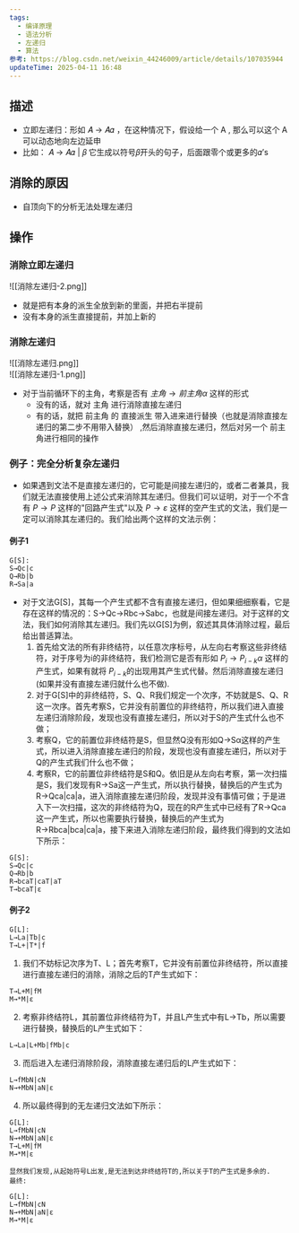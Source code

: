 ```yaml
---
tags:
  - 编译原理
  - 语法分析
  - 左递归
  - 算法
参考: https://blog.csdn.net/weixin_44246009/article/details/107035944
updateTime: 2025-04-11 16:48
---
```

## 描述  
- 立即左递归：形如 𝐴 -> 𝐴𝛼 ，在这种情况下，假设给一个 A , 那么可以这个 A 可以动态地向左边延申  
- 比如： 𝐴 → 𝐴𝛼 | 𝛽 它生成以符号𝛽开头的句子，后面跟零个或更多的𝛼’s  
## 消除的原因  
- 自顶向下的分析无法处理左递归  
## 操作  
### 消除立即左递归
![[消除左递归-2.png]]  
- 就是把有本身的派生全放到新的里面，并把右半提前  
- 没有本身的派生直接提前，并加上新的
### 消除左递归  
![[消除左递归.png]]  
![[消除左递归-1.png]]  

- 对于当前循环下的主角，考察是否有 $主角\rightarrow 前主角\alpha$ 这样的形式  
	- 没有的话，就对 主角 进行消除直接左递归  
	- 有的话，就把 前主角 的 直接派生 带入进来进行替换（也就是消除直接左递归的第二步不用带入替换） ,然后消除直接左递归，然后对另一个 前主角进行相同的操作  
### 例子：完全分析复杂左递归  
- 如果遇到文法不是直接左递归的，它可能是间接左递归的，或者二者兼具，我们就无法直接使用上述公式来消除其左递归。但我们可以证明，对于一个不含有 $P→P$ 这样的"回路产生式"以及 $P→ε$ 这样的空产生式的文法，我们是一定可以消除其左递归的。我们给出两个这样的文法示例：

#### 例子1
```
G[S]:
S→Qc|c
Q→Rb|b
R→Sa|a
```

- 对于文法G[S]，其每一个产生式都不含有直接左递归，但如果细细察看，它是存在这样的情况的：S→Qc→Rbc→Sabc，也就是间接左递归。对于这样的文法，我们如何消除其左递归。我们先以G[S]为例，叙述其具体消除过程，最后给出普适算法。
	1. 首先给文法的所有非终结符，以任意次序标号，从左向右考察这些非终结符，对于序号为i的非终结符，我们检测它是否有形如 $P _i →P _{i-k} ​α$ 这样的产生式，如果有就将 $P_{i-k}​$ 的出现用其产生式代替。然后消除直接左递归(如果并没有直接左递归就什么也不做).  
	2. 对于G[S]中的非终结符，S、Q、R我们规定一个次序，不妨就是S、Q、R这一次序。首先考察S，它并没有前置位的非终结符，所以我们进入直接左递归消除阶段，发现也没有直接左递归，所以对于S的产生式什么也不做；
	3. 考察Q，它的前置位非终结符是S，但显然Q没有形如Q→Sα这样的产生式，所以进入消除直接左递归的阶段，发现也没有直接左递归，所以对于Q的产生式我们什么也不做；
	4. 考察R，它的前置位非终结符是S和Q。依旧是从左向右考察，第一次扫描是S，我们发现有R→Sa这一产生式，所以执行替换，替换后的产生式为R→Qca|ca|a，进入消除直接左递归阶段，发现并没有事情可做；于是进入下一次扫描，这次的非终结符为Q，现在的R产生式中已经有了R→Qca这一产生式，所以也需要执行替换，替换后的产生式为R→Rbca|bca|ca|a，接下来进入消除左递归阶段，最终我们得到的文法如下所示：
```
G[S]:
S→Qc|c
Q→Rb|b
R→bcaT|caT|aT
T→bcaT|ε
```

#### 例子2  
```
G[L]:
L→La|Tb|c
T→L+|T*|f 
```
1. 我们不妨标记次序为T、L；首先考察T，它并没有前置位非终结符，所以直接进行直接左递归的消除，消除之后的T产生式如下：
```
T→L+M|fM
M→*M|ε
```
2. 考察非终结符L，其前置位非终结符为T，并且L产生式中有L→Tb，所以需要进行替换，替换后的L产生式如下：
```
L→La|L+Mb|fMb|c
```
3. 而后进入左递归消除阶段，消除直接左递归后的L产生式如下：
```
L→fMbN|cN
N→+MbN|aN|ε
```
4.  所以最终得到的无左递归文法如下所示：
```
G[L]:
L→fMbN|cN
N→+MbN|aN|ε
T→L+M|fM
M→*M|ε

显然我们发现,从起始符号L出发,是无法到达非终结符T的,所以关于T的产生式是多余的.
最终:

G[L]:
L→fMbN|cN
N→+MbN|aN|ε
M→*M|ε
```
